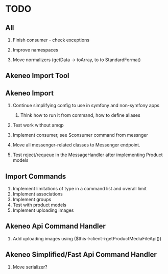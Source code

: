 # TODO

## All

1. Finish consumer - check exceptions 

1. Improve namespaces
1. Move normalizers (getData -> toArray, to to StandardFormat)

## Akeneo Import Tool


## Akeneo Import

1. Continue simplifying config to use in symfony and non-symfony apps
    1. Think how to run it from command, how to define aliases
1. Test work without amqp
2. Implement consumer, see Sconsumer command from messnger
3. Move all messenger-related classes to Messenger endpoint.

1. Test reject/requeue in the MessageHandler after implementing Product models

## Import Commands

1. Implement limitations of type in a command list and overall limit
1. Implement associations
1. Implement groups
1. Test with product models
1. Implement uploading images



## Akeneo Api Command Handler

1. Add uploading images using ($this->client->getProductMediaFileApi())

## Akeneo Simplified/Fast Api Command Handler

1. Move serializer?
